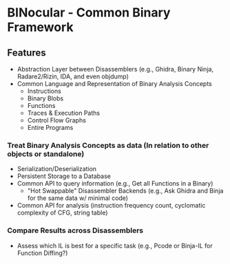 # BINocular - Common Binary Framework

## Features
 - Abstraction Layer between Disassemblers (e.g., Ghidra, Binary Ninja, Radare2/Rizin, IDA, and even objdump)
 - Common Language and Representation of Binary Analysis Concepts
   - Instructions
   - Binary Blobs
   - Functions
   - Traces & Execution Paths
   - Control Flow Graphs
   - Entire Programs
   
### Treat Binary Analysis Concepts as data (In relation to other objects or standalone)  
 - Serialization/Deserialization
 - Persistent Storage to a Database
 - Common API to query information (e.g., Get all Functions in a Binary)
   - "Hot Swappable" Disassembler Backends (e.g., Ask Ghidra and Binja for the same data w/ minimal code)
 - Common API for analysis (instruction frequency count, cyclomatic complexity of CFG, string table)

### Compare Results across Disassemblers 
- Assess which IL is best for a specific task (e.g., Pcode or Binja-IL for Function Diffing?)
